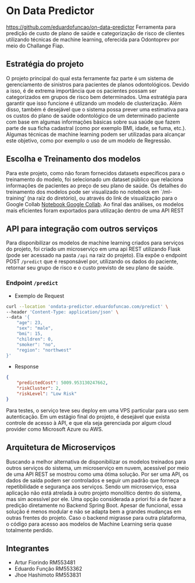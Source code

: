 # On Data Predictor
https://github.com/eduardofuncao/on-data-predictor
Ferramenta para predição de custo de plano de saúde e categorização de risco de clientes utilizando técnicas de machine learning, oferecida para Odontoprev por meio do Challange Fiap.

## Estratégia do projeto
O projeto principal do qual esta ferramente faz parte é um sistema de gerenciamento de sinistros para pacientes de planos odontológicos. Devido a isso, é de extrema importância que os pacientes possam ser categorizados em grupos de risco bem determinados. Uma estratégia para garantir que isso funcione é utlizando um modelo de clusterização.
Além disso, também é desejável que o sistema possa prever uma estimativa para os custos do plano de saúde odontológico de um determinado paciente com base em algumas informações básicas sobre sua saúde que fazem parte de sua ficha cadastral (como por exemplo BMI, idade, se fuma, etc.). Algumas técnicas de machine learning podem ser utilizadas para alcançar este objetivo, como por exemplo o uso de um modelo de Regressão.

## Escolha e Treinamento dos modelos
Para este projeto, como não foram fornecidos datasets específicos para o treinamento do modelo, foi selecionado um dataset público que relaciona informações de pacientes ao preço de seu plano de saúde.
Os detalhes do treinamento dos modelos pode ser visualizado no notebook em `/ml-training' (na raíz do diretório), ou através do link de visualização para o Google Collab [Notebook Google Collab](https://colab.research.google.com/drive/19hOUn-8Pp8iPUhMlxhvgsPjVJAvgxmjX?usp=sharing). Ao final das análises, os modelos mais eficientes foram exportados para utilização dentro de uma API REST


## API para integração com outros serviços

Para disponibilizar os modelos de machine learning criados para serviços do projeto, foi criado um microserviço em uma api REST utilizando Flask (pode ser acessado na pasta `/api` na raíz do projeto). 
Ela expõe o endpoint POST `/predict` que é responsável por, utilizando os dados do paciente, retornar seu grupo de risco e o custo previsto de seu plano de saúde. 

### Endpoint `/predict` 
- Exemplo de Request
```bash
curl --location 'ondata-predictor.eduardofuncao.com/predict' \
--header 'Content-Type: application/json' \
--data '{
    "age": 23,
    "sex": "male",
    "bmi": 15,
    "children": 0,
    "smoker": "no",
    "region": "northwest"
}'
```

- Response
```json
{
    "predictedCost": 5009.953130247662,
    "riskCluster": 2,
    "riskLevel": "Low Risk"
}
```

Para testes, o serviço teve seu deploy em uma VPS particular para uso sem autenticação. Em um estágio final do projeto, é desejável que exista controle de acesso à API, e que ela seja gerenciada por algum cloud provider como Microsoft Azure ou AWS.

## Arquitetura de Microserviços

Buscando a melhor alternativa de disponibilizar os modelos treinados para outros serviços do sistema, um microserviço em nuvem, acessível por meio de uma API REST se mostrou como uma ótima solução. Por ser uma API, os dados de saída podem ser controlados
e seguir um padrão que forneça repetibilidade e segurança aos serviços. Sendo um microserviço, essa aplicação não está atrelada à outro projeto monolítico dentro do sistema, mas sim acessível por ele. 
Uma opção considerada a priori foi a de fazer a predição diretamente no Backend Spring Boot. Apesar de funcional, essa solução é menos modular e não se adapta bem a grandes mudanças em outras frentes do projeto. 
Caso o backend migrasse para outra plataforma, o código para acesso aos modelos de Machine Learning seria quase totalmente perdido.

## Integrantes
- Artur Fiorindo RM553481
- Eduardo Função RM553362
- Jhoe Hashimoto RM553831
